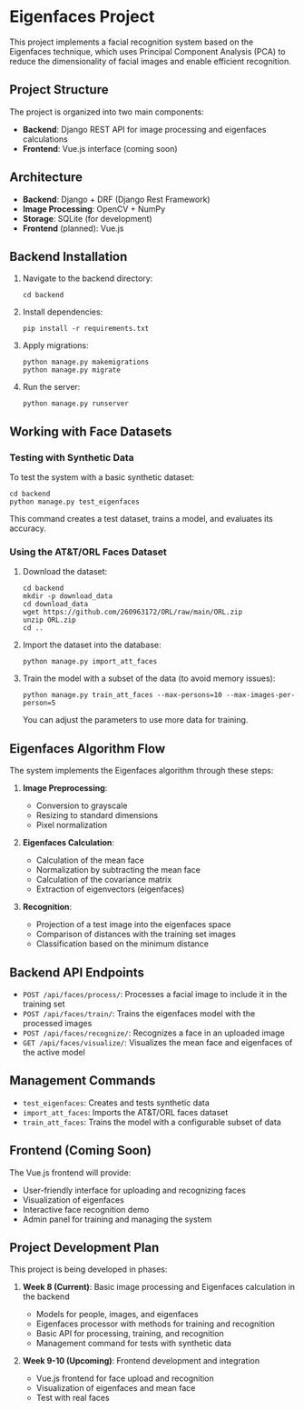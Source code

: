 # Eigenfaces Project

This project implements a facial recognition system based on the Eigenfaces technique, which uses Principal Component Analysis (PCA) to reduce the dimensionality of facial images and enable efficient recognition.

## Project Structure

The project is organized into two main components:

- **Backend**: Django REST API for image processing and eigenfaces calculations
- **Frontend**: Vue.js interface (coming soon)

## Architecture

- **Backend**: Django + DRF (Django Rest Framework)
- **Image Processing**: OpenCV + NumPy
- **Storage**: SQLite (for development)
- **Frontend** (planned): Vue.js

## Backend Installation

1. Navigate to the backend directory:
   ```
   cd backend
   ```

2. Install dependencies:
   ```
   pip install -r requirements.txt
   ```

3. Apply migrations:
   ```
   python manage.py makemigrations
   python manage.py migrate
   ```

4. Run the server:
   ```
   python manage.py runserver
   ```

## Working with Face Datasets

### Testing with Synthetic Data
To test the system with a basic synthetic dataset:
```
cd backend
python manage.py test_eigenfaces
```
This command creates a test dataset, trains a model, and evaluates its accuracy.

### Using the AT&T/ORL Faces Dataset
1. Download the dataset:
   ```
   cd backend
   mkdir -p download_data
   cd download_data
   wget https://github.com/260963172/ORL/raw/main/ORL.zip
   unzip ORL.zip
   cd ..
   ```

2. Import the dataset into the database:
   ```
   python manage.py import_att_faces
   ```

3. Train the model with a subset of the data (to avoid memory issues):
   ```
   python manage.py train_att_faces --max-persons=10 --max-images-per-person=5
   ```
   You can adjust the parameters to use more data for training.

## Eigenfaces Algorithm Flow

The system implements the Eigenfaces algorithm through these steps:

1. **Image Preprocessing**:
   - Conversion to grayscale
   - Resizing to standard dimensions
   - Pixel normalization

2. **Eigenfaces Calculation**:
   - Calculation of the mean face
   - Normalization by subtracting the mean face
   - Calculation of the covariance matrix
   - Extraction of eigenvectors (eigenfaces)

3. **Recognition**:
   - Projection of a test image into the eigenfaces space
   - Comparison of distances with the training set images
   - Classification based on the minimum distance

## Backend API Endpoints

- `POST /api/faces/process/`: Processes a facial image to include it in the training set
- `POST /api/faces/train/`: Trains the eigenfaces model with the processed images
- `POST /api/faces/recognize/`: Recognizes a face in an uploaded image
- `GET /api/faces/visualize/`: Visualizes the mean face and eigenfaces of the active model

## Management Commands

- `test_eigenfaces`: Creates and tests synthetic data
- `import_att_faces`: Imports the AT&T/ORL faces dataset
- `train_att_faces`: Trains the model with a configurable subset of data

## Frontend (Coming Soon)

The Vue.js frontend will provide:
- User-friendly interface for uploading and recognizing faces
- Visualization of eigenfaces
- Interactive face recognition demo
- Admin panel for training and managing the system

## Project Development Plan

This project is being developed in phases:

1. **Week 8 (Current)**: Basic image processing and Eigenfaces calculation in the backend
   - Models for people, images, and eigenfaces
   - Eigenfaces processor with methods for training and recognition
   - Basic API for processing, training, and recognition
   - Management command for tests with synthetic data

2. **Week 9-10 (Upcoming)**: Frontend development and integration
   - Vue.js frontend for face upload and recognition
   - Visualization of eigenfaces and mean face
   - Test with real faces 